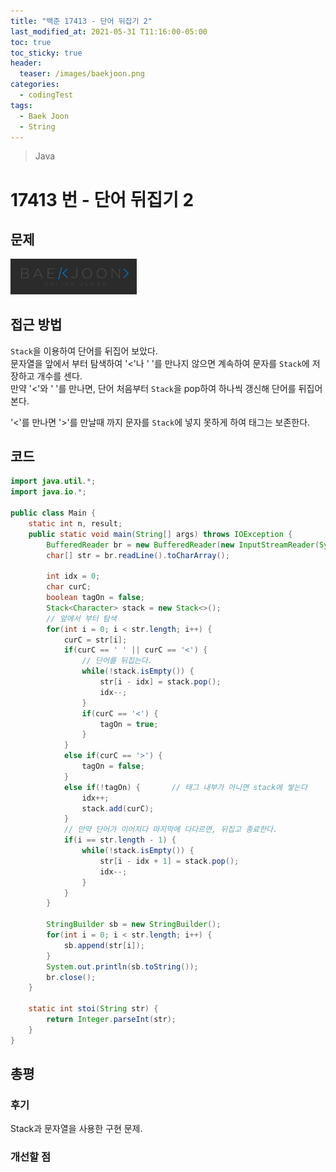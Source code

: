 ```yaml
---
title: "백준 17413 - 단어 뒤집기 2"
last_modified_at: 2021-05-31 T11:16:00-05:00
toc: true
toc_sticky: true
header:
  teaser: /images/baekjoon.png
categories:
  - codingTest
tags:
  - Baek Joon
  - String
---
```


> Java

# 17413 번 - 단어 뒤집기 2

## 문제

[<img src="/images/baekjoon.png" width="40%" height="40%">](https://www.acmicpc.net/problem/17413)

## 접근 방법

`Stack`을 이용하여 단어를 뒤집어 보았다.  
문자열을 앞에서 부터 탐색하여 '<'나 ' '를 만나지 않으면 계속하여 문자를 `Stack`에 저장하고 개수를 센다.  
만약 '<'와 ' '를 만나면, 단어 처음부터 `Stack`을 pop하여 하나씩 갱신해 단어를 뒤집어 본다.

'<'를 만나면 '>'를 만날때 까지 문자를 `Stack`에 넣지 못하게 하여 태그는 보존한다.

## 코드

```java
import java.util.*;
import java.io.*;

public class Main {
	static int n, result;
	public static void main(String[] args) throws IOException {
		BufferedReader br = new BufferedReader(new InputStreamReader(System.in));
		char[] str = br.readLine().toCharArray();

		int idx = 0;
		char curC;
		boolean tagOn = false;
		Stack<Character> stack = new Stack<>();
		// 앞에서 부터 탐색
		for(int i = 0; i < str.length; i++) {
			curC = str[i];
			if(curC == ' ' || curC == '<') {
				// 단어를 뒤집는다.
				while(!stack.isEmpty()) {
					str[i - idx] = stack.pop();
					idx--;
				}
				if(curC == '<') {
					tagOn = true;
				}
			}
			else if(curC == '>') {
				tagOn = false;
			}
			else if(!tagOn) {		// 태그 내부가 아니면 stack에 쌓는다
				idx++;
				stack.add(curC);
			}
			// 만약 단어가 이어지다 마지막에 다다르면, 뒤집고 종료한다.
			if(i == str.length - 1) {
				while(!stack.isEmpty()) {
					str[i - idx + 1] = stack.pop();
					idx--;
				}
			}
		}

		StringBuilder sb = new StringBuilder();
		for(int i = 0; i < str.length; i++) {
			sb.append(str[i]);
		}
		System.out.println(sb.toString());
    	br.close();
	}

	static int stoi(String str) {
    	return Integer.parseInt(str);
    }
}
```

## 총평

### 후기

Stack과 문자열을 사용한 구현 문제.

### 개선할 점

<!-- ★
<img src="/images/codingTest/bj/문제번호.PNG" width="40%" height="40%">

-->
